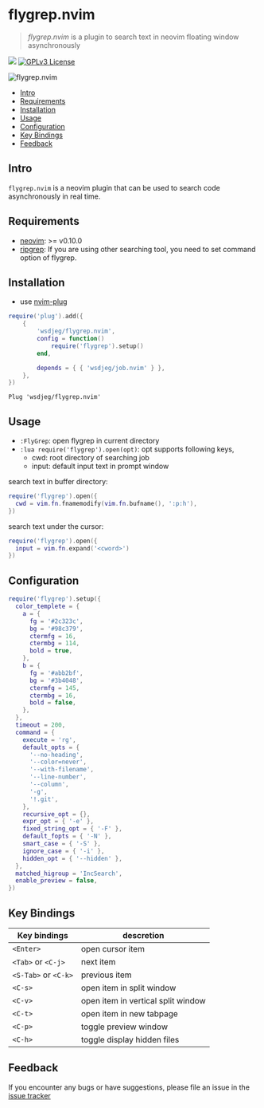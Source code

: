# flygrep.nvim

> _flygrep.nvim_ is a plugin to search text in neovim floating window asynchronously

[![](https://spacevim.org/img/build-with-SpaceVim.svg)](https://spacevim.org)
[![GPLv3 License](https://img.spacevim.org/license-GPLv3-blue.svg)](LICENSE)

![flygrep.nvim](https://img.spacevim.org/flygrep.nvim.gif)

<!-- vim-markdown-toc GFM -->

* [Intro](#intro)
* [Requirements](#requirements)
* [Installation](#installation)
* [Usage](#usage)
* [Configuration](#configuration)
* [Key Bindings](#key-bindings)
* [Feedback](#feedback)

<!-- vim-markdown-toc -->

## Intro

`flygrep.nvim` is a neovim plugin that can be used to search code asynchronously in real time.

## Requirements

- [neovim](https://github.com/neovim/neovim): >= v0.10.0
- [ripgrep](https://github.com/BurntSushi/ripgrep): If you are using other searching tool, you need to set command option of flygrep.

## Installation

- use [nvim-plug](https://github.com/wsdjeg/nvim-plug)

```lua
require('plug').add({
    {
        'wsdjeg/flygrep.nvim',
        config = function()
            require('flygrep').setup()
        end,

        depends = { { 'wsdjeg/job.nvim' } },
    },
})
```

```
Plug 'wsdjeg/flygrep.nvim'
```

## Usage

- `:FlyGrep`: open flygrep in current directory
- `:lua require('flygrep').open(opt)`: opt supports following keys,
  - cwd: root directory of searching job
  - input: default input text in prompt window

search text in buffer directory:

```lua
require('flygrep').open({
  cwd = vim.fn.fnamemodify(vim.fn.bufname(), ':p:h'),
})
```

search text under the cursor:

```lua
require('flygrep').open({
  input = vim.fn.expand('<cword>')
})
```

## Configuration

```lua
require('flygrep').setup({
  color_templete = {
    a = {
      fg = '#2c323c',
      bg = '#98c379',
      ctermfg = 16,
      ctermbg = 114,
      bold = true,
    },
    b = {
      fg = '#abb2bf',
      bg = '#3b4048',
      ctermfg = 145,
      ctermbg = 16,
      bold = false,
    },
  },
  timeout = 200,
  command = {
    execute = 'rg',
    default_opts = {
      '--no-heading',
      '--color=never',
      '--with-filename',
      '--line-number',
      '--column',
      '-g',
      '!.git',
    },
    recursive_opt = {},
    expr_opt = { '-e' },
    fixed_string_opt = { '-F' },
    default_fopts = { '-N' },
    smart_case = { '-S' },
    ignore_case = { '-i' },
    hidden_opt = { '--hidden' },
  },
  matched_higroup = 'IncSearch',
  enable_preview = false,
})
```

## Key Bindings

| Key bindings         | descretion                         |
| -------------------- | ---------------------------------- |
| `<Enter>`            | open cursor item                   |
| `<Tab>` or `<C-j>`   | next item                          |
| `<S-Tab>` or `<C-k>` | previous item                      |
| `<C-s>`              | open item in split window          |
| `<C-v>`              | open item in vertical split window |
| `<C-t>`              | open item in new tabpage           |
| `<C-p>`              | toggle preview window              |
| `<C-h>`              | toggle display hidden files        |

## Feedback

If you encounter any bugs or have suggestions, please file an issue in the [issue tracker](https://github.com/wsdjeg/flygrep.nvim/issues)

